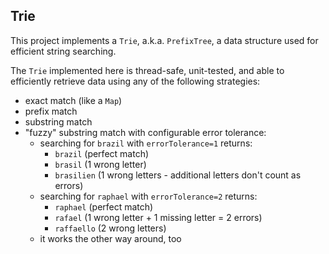 ## Trie

This project implements a `Trie`, a.k.a. `PrefixTree`, a data structure used for efficient string searching.

The `Trie` implemented here is thread-safe, unit-tested, and able to efficiently retrieve data using any of the following strategies:
  - exact match (like a `Map`)
  - prefix match
  - substring match
  - "fuzzy" substring match with configurable error tolerance:
    - searching for `brazil` with `errorTolerance=1` returns:
      - `brazil` (perfect match)
      - `brasil` (1 wrong letter) 
      - `brasilien` (1 wrong letters - additional letters don't count as errors)
    - searching for `raphael` with `errorTolerance=2` returns:
      - `raphael` (perfect match)
      - `rafael` (1 wrong letter + 1 missing letter = 2 errors)
      - `raffaello` (2 wrong letters)
    - it works the other way around, too